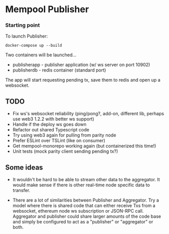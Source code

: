 # Mempool Publisher

### Starting point
To launch Publisher:

```
docker-compose up --build
```

Two containers will be launched...
* publisherapp - publisher application (w/ ws server on port 10902)
* publisherdb - redis container (standard port)

The app will start requesting pending tx, save them to redis and open up a websocket.    

## TODO
- Fix ws's websocket reliability (ping/pong?, add-on, different lib, perhaps use web3 1.2.2 with better ws support)
- Handle if the deploy ws goes down
- Refactor out shared Typescript code
- Try using web3 again for pulling from parity node
- Prefer ESLint over TSLint (like on consumer)
- Get mempool-monorepo working again (but containerized this time!)
- Unit tests (mock parity client sending pending tx?) 



## Some ideas
- It wouldn't be hard to be able to stream other data to the aggregator. It would make sense if there is other real-time node specific data to transfer.

- There are a lot of similarities between Publisher and Aggregator. Try a model where there is shared code that can either receive Txs from a websocket, ethereum node ws subscription or JSON-RPC call. Aggregator and publisher could share larger amounts of the code base and simply be configured to act as a "publisher" or "aggregator" or both.

